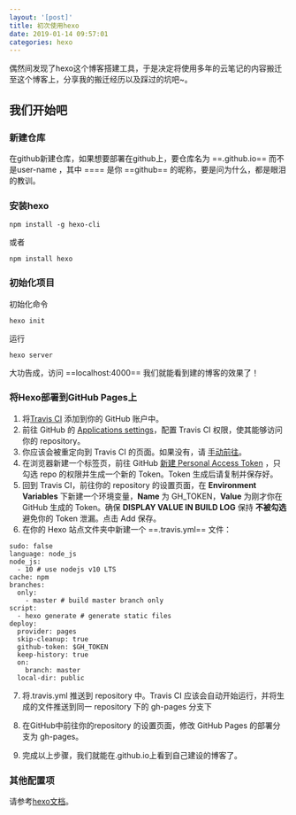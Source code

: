 ```yaml
---
layout: '[post]'
title: 初次使用hexo
date: 2019-01-14 09:57:01
categories: hexo
---
```


偶然间发现了hexo这个博客搭建工具，于是决定将使用多年的云笔记的内容搬迁至这个博客上，分享我的搬迁经历以及踩过的坑吧~。
<!-- more -->

## 我们开始吧

### 新建仓库

在github新建仓库，如果想要部署在github上，要仓库名为 ==<user-name>.github.io== 而不是user-name ，其中 ==<user-name>== 是你 ==github== 的昵称，要是问为什么，都是眼泪的教训。
### 安装hexo

```
npm install -g hexo-cli
```
或者
```linux
npm install hexo
```
### 初始化项目
初始化命令
```
hexo init
```
运行
```
hexo server
```
大功告成，访问 ==localhost:4000== 我们就能看到建的博客的效果了！
### 将Hexo部署到GitHub Pages上
1. 将[Travis CI](https://github.com/marketplace/travis-ci) 添加到你的 GitHub 账户中。
2. 前往 GitHub 的 [Applications settings](https://github.com/settings/installations)，配置 Travis CI 权限，使其能够访问你的 repository。
3. 你应该会被重定向到 Travis CI 的页面。如果没有，请 [手动前往](https://travis-ci.com/)。
4. 在浏览器新建一个标签页，前往 GitHub [新建 Personal Access Token](https://github.com/settings/tokens) ，只勾选 repo 的权限并生成一个新的 Token。Token 生成后请复制并保存好。
5. 回到 Travis CI，前往你的 repository 的设置页面，在 **Environment Variables** 下新建一个环境变量，**Name** 为 GH_TOKEN，**Value** 为刚才你在 GitHub 生成的 Token。确保 **DISPLAY VALUE IN BUILD LOG** 保持 **不被勾选** 避免你的 Token 泄漏。点击 Add 保存。
6. 在你的 Hexo 站点文件夹中新建一个 ==.travis.yml== 文件：

```
sudo: false
language: node_js
node_js:
  - 10 # use nodejs v10 LTS
cache: npm
branches:
  only:
    - master # build master branch only
script:
  - hexo generate # generate static files
deploy:
  provider: pages
  skip-cleanup: true
  github-token: $GH_TOKEN
  keep-history: true
  on:
    branch: master
  local-dir: public
```

7. 将.travis.yml 推送到 repository 中。Travis CI 应该会自动开始运行，并将生成的文件推送到同一 repository 下的 gh-pages 分支下

8. 在GitHub中前往你的repository 的设置页面，修改 GitHub Pages 的部署分支为 gh-pages。
9.  完成以上步骤，我们就能在<user-name>.github.io上看到自己建设的博客了。
### 其他配置项
请参考[hexo文档](https://hexo.io/zh-cn/docs)。


